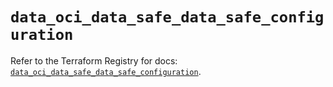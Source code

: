 # `data_oci_data_safe_data_safe_configuration`

Refer to the Terraform Registry for docs: [`data_oci_data_safe_data_safe_configuration`](https://registry.terraform.io/providers/oracle/oci/6.18.0/docs/data-sources/data_safe_data_safe_configuration).

